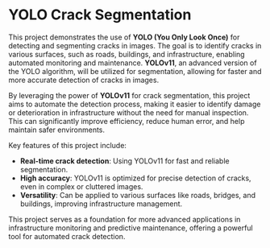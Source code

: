 # YOLO Crack Segmentation

This project demonstrates the use of **YOLO (You Only Look Once)** for detecting and segmenting cracks in images. The goal is to identify cracks in various surfaces, such as roads, buildings, and infrastructure, enabling automated monitoring and maintenance. **YOLOv11**, an advanced version of the YOLO algorithm, will be utilized for segmentation, allowing for faster and more accurate detection of cracks in images.

By leveraging the power of **YOLOv11** for crack segmentation, this project aims to automate the detection process, making it easier to identify damage or deterioration in infrastructure without the need for manual inspection. This can significantly improve efficiency, reduce human error, and help maintain safer environments.

Key features of this project include:
- **Real-time crack detection**: Using YOLOv11 for fast and reliable segmentation.
- **High accuracy**: YOLOv11 is optimized for precise detection of cracks, even in complex or cluttered images.
- **Versatility**: Can be applied to various surfaces like roads, bridges, and buildings, improving infrastructure management.

This project serves as a foundation for more advanced applications in infrastructure monitoring and predictive maintenance, offering a powerful tool for automated crack detection.
